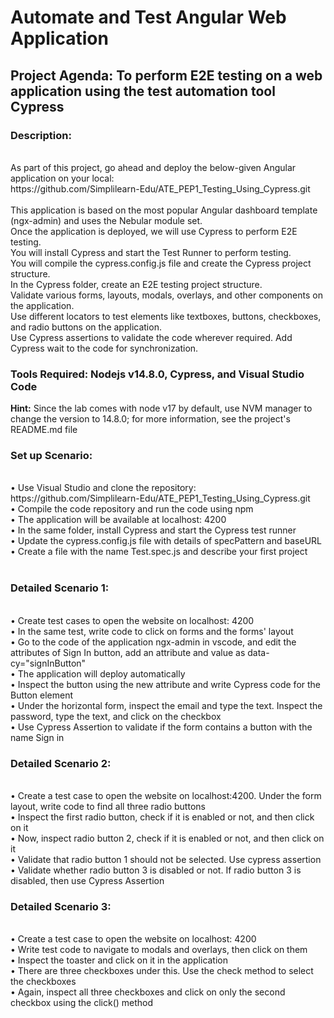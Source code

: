 <h1>Automate and Test Angular Web Application</h1>

<h2>Project Agenda: To perform E2E testing on a web application using the test automation tool Cypress</h2>

<h3>Description: </h3>
<br>
As part of this project, go ahead and deploy the below-given Angular application on your local:
<br>
https://github.com/Simplilearn-Edu/ATE_PEP1_Testing_Using_Cypress.git
<br>
<br>
This application is based on the most popular Angular dashboard template (ngx-admin) and uses the Nebular module set.
<br>
Once the application is deployed, we will use Cypress to perform E2E testing.
<br>
You will install Cypress and start the Test Runner to perform testing.
<br>
You will compile the cypress.config.js file and create the Cypress project structure.
<br>
In the Cypress folder, create an E2E testing project structure.
<br>
Validate various forms, layouts, modals, overlays, and other components on the application.
<br>
Use different locators to test elements like textboxes, buttons, checkboxes, and radio buttons on the application.
<br>
Use Cypress assertions to validate the code wherever required. Add Cypress wait to the code for synchronization.
<br>
<h3>Tools Required: Nodejs v14.8.0, Cypress, and Visual Studio Code</h3>

<strong>Hint:</strong> Since the lab comes with node v17 by default, use NVM manager to change the version to 14.8.0; for more information, see the project's README.md file

<h3>Set up Scenario: </h3>
<br>
• Use Visual Studio and clone the repository: https://github.com/Simplilearn-Edu/ATE_PEP1_Testing_Using_Cypress.git 
<br>
• Compile the code repository and run the code using npm
<br>
• The application will be available at localhost: 4200
<br>
• In the same folder, install Cypress and start the Cypress test runner 
<br>
• Update the cypress.config.js file with details of specPattern and baseURL 
<br>
• Create a file with the name Test.spec.js and describe your first project

<br>
<br>
<h3>Detailed Scenario 1:</h3>
<br>
• Create test cases to open the website on localhost: 4200
<br>
• In the same test, write code to click on forms and the forms' layout
<br>
• Go to the code of the application ngx-admin in vscode, and edit the attributes of Sign In button, add an attribute and value as data-cy="signInButton"
<br>
• The application will deploy automatically
<br>
• Inspect the button using the new attribute and write Cypress code for the Button element
<br>
• Under the horizontal form, inspect the email and type the text. Inspect the password, type the text, and click on the checkbox
<br>
• Use Cypress Assertion to validate if the form contains a button with the name Sign in
<br>

<h3>Detailed Scenario 2: </h3>
<br>
• Create a test case to open the website on localhost:4200. Under the form layout, write code to find all three radio buttons 
<br>
• Inspect the first radio button, check if it is enabled or not, and then click on it 
<br>
• Now, inspect radio button 2, check if it is enabled or not, and then click on it 
<br>
• Validate that radio button 1 should not be selected. Use cypress assertion 
<br>
• Validate whether radio button 3 is disabled or not. If radio button 3 is disabled, then use Cypress Assertion

<h3>Detailed Scenario 3:</h3>
<br>
• Create a test case to open the website on localhost: 4200
<br>
• Write test code to navigate to modals and overlays, then click on them
<br>
• Inspect the toaster and click on it in the application
<br>
• There are three checkboxes under this. Use the check method to select the checkboxes
<br>
• Again, inspect all three checkboxes and click on only the second checkbox using the click() method
